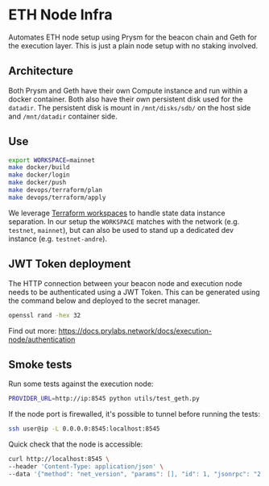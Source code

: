 # ETH Node Infra

Automates ETH node setup using Prysm for the beacon chain and Geth for the execution layer.
This is just a plain node setup with no staking involved.

## Architecture

Both Prysm and Geth have their own Compute instance and run within a docker container.
Both also have their own persistent disk used for the `datadir`.
The persistent disk is mount in `/mnt/disks/sdb/` on the host side and `/mnt/datadir` container side.

## Use

```sh
export WORKSPACE=mainnet
make docker/build
make docker/login
make docker/push
make devops/terraform/plan
make devops/terraform/apply
```

We leverage [Terraform workspaces](https://developer.hashicorp.com/terraform/language/state/workspaces) to handle state data instance separation.
In our setup the `WORKSPACE` matches with the network (e.g. `testnet`, `mainnet`), but can also be used to stand up a dedicated dev instance (e.g. `testnet-andre`).

## JWT Token deployment

The HTTP connection between your beacon node and execution node needs to be authenticated using a JWT Token.
This can be generated using the command below and deployed to the secret manager.
```sh
openssl rand -hex 32
```
Find out more: https://docs.prylabs.network/docs/execution-node/authentication

## Smoke tests

Run some tests against the execution node:
```sh
PROVIDER_URL=http://ip:8545 python utils/test_geth.py
```
If the node port is firewalled, it's possible to tunnel before running the tests:
```sh
ssh user@ip -L 0.0.0.0:8545:localhost:8545
```
Quick check that the node is accessible:
```sh
curl http://localhost:8545 \
--header 'Content-Type: application/json' \
--data '{"method": "net_version", "params": [], "id": 1, "jsonrpc": "2.0"}'
